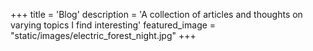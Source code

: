 +++
title = 'Blog'
description = 'A collection of articles and thoughts on varying topics I find interesting'
featured_image = "static/images/electric_forest_night.jpg"
+++